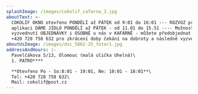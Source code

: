 ```yaml
---
splashImage: /images/cokolif_cafarna_3.jpg
aboutText: >-
  COKOLIF OKNO otevřeno PONDĚLÍ až PÁTEK od 9:01 do 16:01 --- ROZVOZ přes
  aplikaci DÁME JÍDLO PONDĚLÍ až PÁTEK - od 11.01 do 15.51 ---- Možnost
  vyzvednutí OBJEDNÁVKY i OSOBNĚ u nás v KAFÁRNĚ - můžete předobjednat na tel.
  +420 728 758 632 pro zkrácení doby čekání na dobroty a následně vyzvednout ...
aboutUsImage: /images/dsc_5862-25_fotor1.jpg
addressAndHours: |-
  Pavelčákova 5/13, Olomouc (malá ulička Uhelná)\
  1. PATRO****

  **Otevřeno Po - So:8:01 - 19:01, Ne: 10:01 - 18:01**\
  Tel: +420 728 758 632\
  Mail: cokolif@post.cz
---
```

